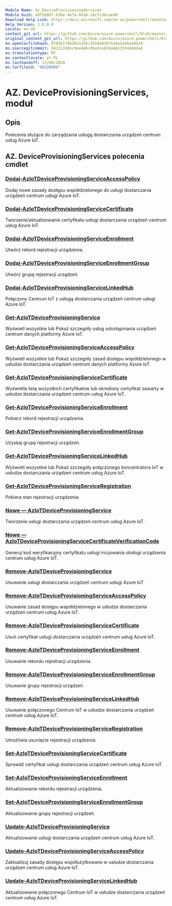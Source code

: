 ```yaml
---
Module Name: Az.DeviceProvisioningServices
Module Guid: a9f5b86f-63be-4e7a-8e16-c8c7c36cae40
Download Help Link: https://docs.microsoft.com/en-us/powershell/module/az.deviceprovisioningservices
Help Version: 1.0.0.0
Locale: en-US
content_git_url: https://github.com/Azure/azure-powershell/blob/master/src/DeviceProvisioningServices/DeviceProvisioningServices/help/Az.DeviceProvisioningServices.md
original_content_git_url: https://github.com/Azure/azure-powershell/blob/master/src/DeviceProvisioningServices/DeviceProvisioningServices/help/Az.DeviceProvisioningServices.md
ms.openlocfilehash: 07856179bd02a1b6c3558a03b7544ae3ebee8620
ms.sourcegitcommit: 04221336bc9eed46c05ed1e828a6811534d4b4ab
ms.translationtype: MT
ms.contentlocale: pl-PL
ms.lasthandoff: 12/08/2020
ms.locfileid: "98328804"
---
```

# AZ. DeviceProvisioningServices, moduł
## Opis
Polecenia służące do zarządzania usługą dostarczania urządzeń centrum usług Azure IoT.

## AZ. DeviceProvisioningServices polecenia cmdlet
### [Dodaj-AzIoTDeviceProvisioningServiceAccessPolicy](Add-AzIoTDeviceProvisioningServiceAccessPolicy.md)
Dodaj nowe zasady dostępu współdzielonego do usługi dostarczania urządzeń centrum usługi Azure IoT.

### [Dodaj-AzIoTDeviceProvisioningServiceCertificate](Add-AzIoTDeviceProvisioningServiceCertificate.md)
Tworzenie/aktualizowanie certyfikatu usługi dostarczania urządzeń centrum usług Azure IoT.

### [Dodaj-AzIoTDeviceProvisioningServiceEnrollment](Add-AzIoTDeviceProvisioningServiceEnrollment.md)
Utwórz rekord rejestracji urządzenia.

### [Dodaj-AzIoTDeviceProvisioningServiceEnrollmentGroup](Add-AzIoTDeviceProvisioningServiceEnrollmentGroup.md)
Utwórz grupę rejestracji urządzeń.

### [Dodaj-AzIoTDeviceProvisioningServiceLinkedHub](Add-AzIoTDeviceProvisioningServiceLinkedHub.md)
Połączony Centrum IoT z usługą dostarczania urządzeń centrum usługi Azure IoT.

### [Get-AzIoTDeviceProvisioningService](Get-AzIoTDeviceProvisioningService.md)
Wyświetl wszystkie lub Pokaż szczegóły usług udostępniania urządzeń centrum danych platformy Azure IoT.

### [Get-AzIoTDeviceProvisioningServiceAccessPolicy](Get-AzIoTDeviceProvisioningServiceAccessPolicy.md)
Wyświetl wszystkie lub Pokaż szczegóły zasad dostępu współdzielonego w usłudze dostarczania urządzeń centrum danych platformy Azure IoT.

### [Get-AzIoTDeviceProvisioningServiceCertificate](Get-AzIoTDeviceProvisioningServiceCertificate.md)
Wyświetla listę wszystkich certyfikatów lub określony certyfikat zawarty w usłudze dostarczania urządzeń centrum usług Azure IoT.

### [Get-AzIoTDeviceProvisioningServiceEnrollment](Get-AzIoTDeviceProvisioningServiceEnrollment.md)
Pobierz rekord rejestracji urządzenia.

### [Get-AzIoTDeviceProvisioningServiceEnrollmentGroup](Get-AzIoTDeviceProvisioningServiceEnrollmentGroup.md)
Uzyskaj grupę rejestracji urządzeń.

### [Get-AzIoTDeviceProvisioningServiceLinkedHub](Get-AzIoTDeviceProvisioningServiceLinkedHub.md)
Wyświetl wszystkie lub Pokaż szczegóły połączonego koncentratora IoT w usłudze dostarczania urządzeń centrum usług Azure IoT.

### [Get-AzIoTDeviceProvisioningServiceRegistration](Get-AzIoTDeviceProvisioningServiceRegistration.md)
Pobiera stan rejestracji urządzenia.

### [Nowe — AzIoTDeviceProvisioningService](New-AzIoTDeviceProvisioningService.md)
Tworzenie usługi dostarczania urządzeń centrum usług Azure IoT.

### [Nowe — AzIoTDeviceProvisioningServiceCertificateVerificationCode](New-AzIoTDeviceProvisioningServiceCertificateVerificationCode.md)
Generuj kod weryfikacyjny certyfikatu usługi inicjowania obsługi urządzenia centrum usług Azure IoT.

### [Remove-AzIoTDeviceProvisioningService](Remove-AzIoTDeviceProvisioningService.md)
Usuwanie usługi dostarczania urządzeń centrum usługi Azure IoT.

### [Remove-AzIoTDeviceProvisioningServiceAccessPolicy](Remove-AzIoTDeviceProvisioningServiceAccessPolicy.md)
Usuwanie zasad dostępu współdzielonego w usłudze dostarczania urządzeń centrum usług Azure IoT.

### [Remove-AzIoTDeviceProvisioningServiceCertificate](Remove-AzIoTDeviceProvisioningServiceCertificate.md)
Usuń certyfikat usługi dostarczania urządzeń centrum usług Azure IoT.

### [Remove-AzIoTDeviceProvisioningServiceEnrollment](Remove-AzIoTDeviceProvisioningServiceEnrollment.md)
Usuwanie rekordu rejestracji urządzenia.

### [Remove-AzIoTDeviceProvisioningServiceEnrollmentGroup](Remove-AzIoTDeviceProvisioningServiceEnrollmentGroup.md)
Usuwanie grupy rejestracji urządzeń.

### [Remove-AzIoTDeviceProvisioningServiceLinkedHub](Remove-AzIoTDeviceProvisioningServiceLinkedHub.md)
Usuwanie połączonego Centrum IoT w usłudze dostarczania urządzeń centrum usług Azure IoT.

### [Remove-AzIoTDeviceProvisioningServiceRegistration](Remove-AzIoTDeviceProvisioningServiceRegistration.md)
Umożliwia usunięcie rejestracji urządzenia.

### [Set-AzIoTDeviceProvisioningServiceCertificate](Set-AzIoTDeviceProvisioningServiceCertificate.md)
Sprawdź certyfikat usługi dostarczania urządzeń centrum usług Azure IoT.

### [Set-AzIoTDeviceProvisioningServiceEnrollment](Set-AzIoTDeviceProvisioningServiceEnrollment.md)
Aktualizowanie rekordu rejestracji urządzenia.

### [Set-AzIoTDeviceProvisioningServiceEnrollmentGroup](Set-AzIoTDeviceProvisioningServiceEnrollmentGroup.md)
Aktualizowanie grupy rejestracji urządzeń.

### [Update-AzIoTDeviceProvisioningService](Update-AzIoTDeviceProvisioningService.md)
Aktualizowanie usługi dostarczania urządzeń centrum usług Azure IoT.

### [Update-AzIoTDeviceProvisioningServiceAccessPolicy](Update-AzIoTDeviceProvisioningServiceAccessPolicy.md)
Zaktualizuj zasady dostępu współużytkowane w usłudze dostarczania urządzeń centrum usług Azure IoT.

### [Update-AzIoTDeviceProvisioningServiceLinkedHub](Update-AzIoTDeviceProvisioningServiceLinkedHub.md)
Aktualizowanie połączonego Centrum IoT w usłudze dostarczania urządzeń centrum usług Azure IoT.

